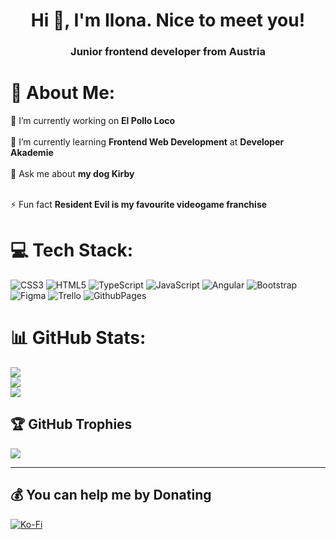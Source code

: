 <h1 align="center">Hi 👋, I'm Ilona. Nice to meet you!</h1>
<h3 align="center">Junior frontend developer from Austria </h3>

# 💫 About Me:
🔭 I’m currently working on **El Pollo Loco**<br><br>
🌱 I’m currently learning **Frontend Web Development** at **Developer Akademie**<br><br>
💬 Ask me about **my dog Kirby**<br><br>

⚡ Fun fact **Resident Evil is my favourite videogame franchise**


# 💻 Tech Stack:
![CSS3](https://img.shields.io/badge/css3-%231572B6.svg?style=for-the-badge&logo=css3&logoColor=white) ![HTML5](https://img.shields.io/badge/html5-%23E34F26.svg?style=for-the-badge&logo=html5&logoColor=white) ![TypeScript](https://img.shields.io/badge/typescript-%23007ACC.svg?style=for-the-badge&logo=typescript&logoColor=white) ![JavaScript](https://img.shields.io/badge/javascript-%23323330.svg?style=for-the-badge&logo=javascript&logoColor=%23F7DF1E) ![Angular](https://img.shields.io/badge/angular-%23DD0031.svg?style=for-the-badge&logo=angular&logoColor=white) ![Bootstrap](https://img.shields.io/badge/bootstrap-%238511FA.svg?style=for-the-badge&logo=bootstrap&logoColor=white) ![Figma](https://img.shields.io/badge/figma-%23F24E1E.svg?style=for-the-badge&logo=figma&logoColor=white) ![Trello](https://img.shields.io/badge/Trello-%23026AA7.svg?style=for-the-badge&logo=Trello&logoColor=white) ![GithubPages](https://img.shields.io/badge/github%20pages-121013?style=for-the-badge&logo=github&logoColor=white)
# 📊 GitHub Stats:
![](https://github-readme-stats.vercel.app/api?username=blueanoli&theme=prussian&hide_border=true&include_all_commits=true&count_private=false)<br/>
![](https://github-readme-streak-stats.herokuapp.com/?user=blueanoli&theme=prussian&hide_border=true)<br/>
![](https://github-readme-stats.vercel.app/api/top-langs/?username=blueanoli&theme=prussian&hide_border=true&include_all_commits=true&count_private=false&layout=compact)

## 🏆 GitHub Trophies
![](https://github-profile-trophy.vercel.app/?username=blueanoli&theme=nord&no-frame=false&no-bg=true&margin-w=4)

---
  ## 💰 You can help me by Donating
  [![Ko-Fi](https://img.shields.io/badge/Ko--fi-F16061?style=for-the-badge&logo=ko-fi&logoColor=white)](https://ko-fi.com/blueanoli) 

  
<!-- Proudly created with GPRM ( https://gprm.itsvg.in ) -->
